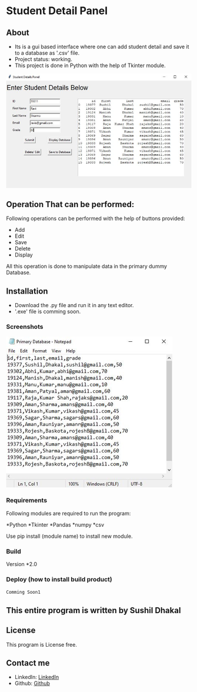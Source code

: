 # Student Detail Panel

## About

* Its is a gui based interface where one can add student detail and save it to a database as '.csv' file.
* Project status: working.
* This project is done in Python with the help of Tkinter module.

![alt text](https://raw.githubusercontent.com/Sushil3125/Student-Detail-Panel/master/Screenshot_readme/Capture.JPG)

## Operation That can be performed:
Following operations can be performed with the help of buttons provided:
* Add
* Edit
* Save
* Delete
* Display

All this operation is done to manipulate data in the primary dummy Database.

## Installation

* Download the .py file and run it in any text editor.
* '.exe' file is comming soon.

### Screenshots


![alt text](https://github.com/Sushil3125/Student-Detail-Panel/blob/master/Screenshot_readme/Capture3.JPG)

### Requirements

Following modules are required to run the program:

*Python
*Tkinter
*Pandas
*numpy
*csv

Use pip install (module name) to install new module.

### Build

  Version
  *2.0
  
  

### Deploy (how to install build product)
    Comming Soon1


## This entire program is written by Sushil Dhakal


## License

This program is License free.

## Contact me

* LinkedIn: [LinkedIn](https://www.linkedin.com/in/sushil-dhakal-5ab5a621a)
* Github: [Github](https://www.github.com/sushil3125)


